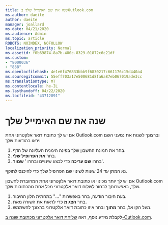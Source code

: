 ```yaml
---
title: שנה את שם האימייל שלך בOutlook.com
ms.author: daeite
author: daeite
manager: joallard
ms.date: 04/21/2020
ms.audience: Admin
ms.topic: article
ROBOTS: NOINDEX, NOFOLLOW
localization_priority: Normal
ms.assetid: f0b69874-8a7b-480c-8329-01872c6c21df
ms.custom:
- "8000036"
- "838"
ms.openlocfilehash: 4e1e6f476833bbb9f6830217c661176c15d440a4
ms.sourcegitcommit: 55eff703a17e500681d8fa6a87eb067019ade3cc
ms.translationtype: MT
ms.contentlocale: he-IL
ms.lasthandoff: 04/22/2020
ms.locfileid: "43712891"
---
```

# <a name="change-your-email-name"></a>שנה את שם האימייל שלך

אם יש לך כתובת דואר אלקטרוני אחת Outlook.com וברצונך לשנות את נמעני השם יראו בהודעות שלך:
  
1. בחר את תמונת החשבון שלך בפינה הימנית העליונה של הדף.
2. בחר **את הפרופיל שלי**.
3. בחרו **שם עריכה** כדי לבצע שינויים ובחרו ' **שמור**'.

נא המתן עד 24 שעות לשינוי שם הפרופיל שלך כדי להיכנס לתוקף.
  
אם יש לך יותר מכינוי או כתובת דואר אלקטרוני אחת המחוברת לחשבון Outlook.com שלך, באפשרותך לבחור לשלוח דואר אלקטרוני מכל אחת מהכתובות שלך.
  
1. בעת חיבור הודעה, בחר באפשרות "..." בתחתית חלון החיבור.
1. בחר **הצג מ** כדי לראות את השורה מאת.
1. מעל הקו אל, בחר **מתוך** ובחר איזו כתובת דואר אלקטרוני ברצונך להשתמש.

לקבלת מידע נוסף, ראה [שליחת דואר אלקטרוני מכתובת שונה ב-Outlook.com](https://support.office.com/article/ccba89cb-141c-4a36-8c56-6d16a8556d2e?wt.mc_id=Office_Outlook_com_Alchemy).
